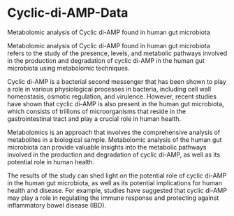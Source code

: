 # Cyclic-di-AMP-Data
Metabolomic analysis of Cyclic di-AMP found in human gut microbiota

Metabolomic analysis of Cyclic di-AMP found in human gut microbiota refers to the study of the presence, levels, and metabolic pathways involved in the production and degradation of cyclic di-AMP in the human gut microbiota using metabolomic techniques.

Cyclic di-AMP is a bacterial second messenger that has been shown to play a role in various physiological processes in bacteria, including cell wall homeostasis, osmotic regulation, and virulence. However, recent studies have shown that cyclic di-AMP is also present in the human gut microbiota, which consists of trillions of microorganisms that reside in the gastrointestinal tract and play a crucial role in human health.

Metabolomics is an approach that involves the comprehensive analysis of metabolites in a biological sample. Metabolomic analysis of the human gut microbiota can provide valuable insights into the metabolic pathways involved in the production and degradation of cyclic di-AMP, as well as its potential role in human health.

The results of the study can shed light on the potential role of cyclic di-AMP in the human gut microbiota, as well as its potential implications for human health and disease. For example, studies have suggested that cyclic di-AMP may play a role in regulating the immune response and protecting against inflammatory bowel disease (IBD).
